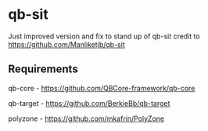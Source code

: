 # qb-sit

Just improved version and fix to stand up of qb-sit credit to https://github.com/Manliketjb/qb-sit
## Requirements

qb-core - https://github.com/QBCore-framework/qb-core

qb-target - https://github.com/BerkieBb/qb-target

polyzone - https://github.com/mkafrin/PolyZone
